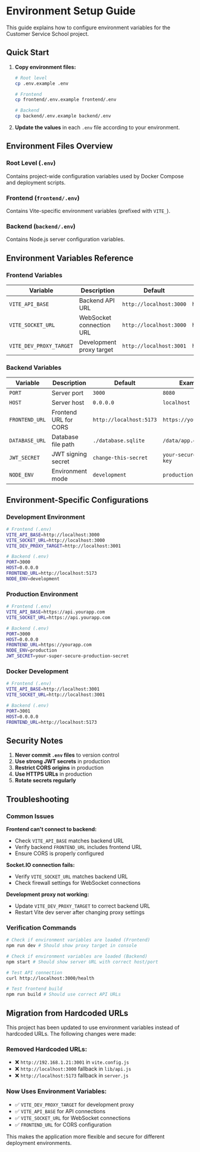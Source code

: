 # Environment Setup Guide

This guide explains how to configure environment variables for the Customer Service School project.

## Quick Start

1. **Copy environment files:**
   ```bash
   # Root level
   cp .env.example .env
   
   # Frontend
   cp frontend/.env.example frontend/.env
   
   # Backend
   cp backend/.env.example backend/.env
   ```

2. **Update the values** in each `.env` file according to your environment.

## Environment Files Overview

### Root Level (`.env`)
Contains project-wide configuration variables used by Docker Compose and deployment scripts.

### Frontend (`frontend/.env`)
Contains Vite-specific environment variables (prefixed with `VITE_`).

### Backend (`backend/.env`)
Contains Node.js server configuration variables.

## Environment Variables Reference

### Frontend Variables

| Variable | Description | Default | Example |
|----------|-------------|---------|---------|
| `VITE_API_BASE` | Backend API URL | `http://localhost:3000` | `https://api.yourapp.com` |
| `VITE_SOCKET_URL` | WebSocket connection URL | `http://localhost:3000` | `https://api.yourapp.com` |
| `VITE_DEV_PROXY_TARGET` | Development proxy target | `http://localhost:3001` | `http://192.168.1.100:3001` |

### Backend Variables

| Variable | Description | Default | Example |
|----------|-------------|---------|---------|
| `PORT` | Server port | `3000` | `8080` |
| `HOST` | Server host | `0.0.0.0` | `localhost` |
| `FRONTEND_URL` | Frontend URL for CORS | `http://localhost:5173` | `https://yourapp.com` |
| `DATABASE_URL` | Database file path | `./database.sqlite` | `/data/app.db` |
| `JWT_SECRET` | JWT signing secret | `change-this-secret` | `your-secure-secret-key` |
| `NODE_ENV` | Environment mode | `development` | `production` |

## Environment-Specific Configurations

### Development Environment
```bash
# Frontend (.env)
VITE_API_BASE=http://localhost:3000
VITE_SOCKET_URL=http://localhost:3000
VITE_DEV_PROXY_TARGET=http://localhost:3001

# Backend (.env)
PORT=3000
HOST=0.0.0.0
FRONTEND_URL=http://localhost:5173
NODE_ENV=development
```

### Production Environment
```bash
# Frontend (.env)
VITE_API_BASE=https://api.yourapp.com
VITE_SOCKET_URL=https://api.yourapp.com

# Backend (.env)
PORT=3000
HOST=0.0.0.0
FRONTEND_URL=https://yourapp.com
NODE_ENV=production
JWT_SECRET=your-super-secure-production-secret
```

### Docker Development
```bash
# Frontend (.env)
VITE_API_BASE=http://localhost:3001
VITE_SOCKET_URL=http://localhost:3001

# Backend (.env)
PORT=3001
HOST=0.0.0.0
FRONTEND_URL=http://localhost:5173
```

## Security Notes

1. **Never commit `.env` files** to version control
2. **Use strong JWT secrets** in production
3. **Restrict CORS origins** in production
4. **Use HTTPS URLs** in production
5. **Rotate secrets regularly**

## Troubleshooting

### Common Issues

**Frontend can't connect to backend:**
- Check `VITE_API_BASE` matches backend URL
- Verify backend `FRONTEND_URL` includes frontend URL
- Ensure CORS is properly configured

**Socket.IO connection fails:**
- Verify `VITE_SOCKET_URL` matches backend URL
- Check firewall settings for WebSocket connections

**Development proxy not working:**
- Update `VITE_DEV_PROXY_TARGET` to correct backend URL
- Restart Vite dev server after changing proxy settings

### Verification Commands

```bash
# Check if environment variables are loaded (Frontend)
npm run dev # Should show proxy target in console

# Check if environment variables are loaded (Backend)
npm start # Should show server URL with correct host/port

# Test API connection
curl http://localhost:3000/health

# Test frontend build
npm run build # Should use correct API URLs
```

## Migration from Hardcoded URLs

This project has been updated to use environment variables instead of hardcoded URLs. The following changes were made:

### Removed Hardcoded URLs:
- ❌ `http://192.168.1.21:3001` in `vite.config.js`
- ❌ `http://localhost:3000` fallback in `lib/api.js`
- ❌ `http://localhost:5173` fallback in `server.js`

### Now Uses Environment Variables:
- ✅ `VITE_DEV_PROXY_TARGET` for development proxy
- ✅ `VITE_API_BASE` for API connections
- ✅ `VITE_SOCKET_URL` for WebSocket connections
- ✅ `FRONTEND_URL` for CORS configuration

This makes the application more flexible and secure for different deployment environments.
